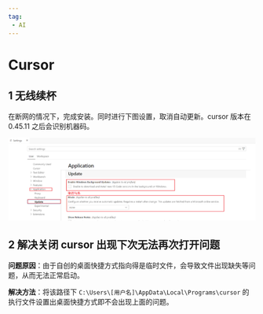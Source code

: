 ```yaml
---
tag:
 - AI
---
```


# Cursor

## 1 无线续杯

在断网的情况下，完成安装。同时进行下图设置，取消自动更新。cursor 版本在 0.45.11 之后会识别机器码。

![1742125225142](images/1742125225142.png)

## 2 解决关闭 cursor 出现下次无法再次打开问题

**问题原因**：由于自创的桌面快捷方式指向得是临时文件，会导致文件出现缺失等问题，从而无法正常启动。

**解决方法**：将该路径下 `C:\Users\[用户名]\AppData\Local\Programs\cursor` 的执行文件设置出桌面快捷方式即不会出现上面的问题。

